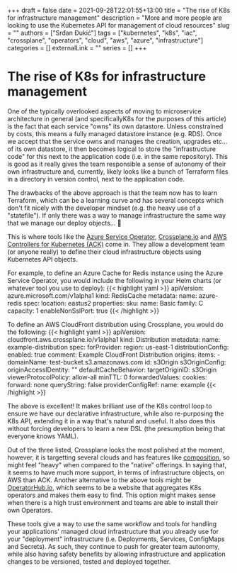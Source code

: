 +++ 
draft = false
date = 2021-09-28T22:01:55+13:00
title = "The rise of K8s for infrastructure management"
description = "More and more people are looking to use the Kubernetes API for management of cloud resources"
slug = ""
authors = ["Srđan Đukić"]
tags = ["kubernetes", "k8s", "iac", "crossplane", "operators", "cloud", "aws", "azure", "infrastructure"]
categories = []
externalLink = ""
series = []
+++
# The rise of K8s for infrastructure management

One of the typically overlooked aspects of moving to microservice architecture in general (and specificallyK8s for the purposes of this article) is the fact that each service "owns" its own datastore. Unless constrained by costs, this means a fully managed datastore instance (e.g. RDS). Once we accept that the service owns and manages the creation, upgrades etc... of its own datastore, it then becomes logical to store the "infrastructure code" for this next to the application code (i.e. in the same repository). This is good as it really gives the team responsible a sense of autonomy of their own infrastructure and, currently, likely looks like a bunch of Terraform files in a directory in version control, next to the application code.

The drawbacks of the above approach is that the team now has to learn Terraform, which can be a learning curve and has several concepts which don't fit nicely with the developer mindset (e.g. the heavy use of a "statefile"). If only there was a way to manage infrastructure the same way that we manage our deploy objects... 🤔

This is where tools like the [Azure Service Operator](https://github.com/Azure/azure-service-operator), [Crossplane.io](https://crossplane.io/) and [AWS Controllers for Kubernetes (ACK)](https://github.com/aws-controllers-k8s/community) come in. They allow a development team (or anyone really) to define their cloud infrastructure objects using Kubernetes API objects. 

For example, to define an Azure Cache for Redis instance using the Azure Service Operator, you would include the following in your Helm charts (or whatever tool you use to deploy):
{{< highlight yaml >}}
apiVersion: azure.microsoft.com/v1alpha1
kind: RedisCache
metadata:
  name: azure-redis
spec:
  location: eastus2
  properties:
    sku:
      name: Basic
      family: C
      capacity: 1
    enableNonSslPort: true
{{< /highlight >}}

To define an AWS CloudFront distribution using Crossplane, you would do the following:
{{< highlight yaml >}}
apiVersion: cloudfront.aws.crossplane.io/v1alpha1
kind: Distribution
metadata:
  name: example-distribution
spec:
  forProvider:
    region: us-east-1
    distributionConfig:
      enabled: true
      comment: Example CloudFront Distribution
      origins:
        items:
          - domainName: test-bucket.s3.amazonaws.com
            id: s3Origin
            s3OriginConfig:
              originAccessIDentity: ""
      defaultCacheBehavior:
        targetOriginID: s3Origin
        viewerProtocolPolicy: allow-all
        minTTL: 0
        forwardedValues:
          cookies:
            forward: none
          queryString: false
  providerConfigRef:
    name: example
{{< /highlight >}}

The above is excellent! It makes brilliant use of the K8s control loop to ensure we have our declarative infrastructure, while also re-purposing the K8s API, extending it in a way that's natural and useful. It also does this without forcing developers to learn a new DSL (the presumption being that everyone knows YAML).

Out of the three listed, Crossplane looks the most polished at the moment, however, it is targetting several clouds and has features like [composition](https://crossplane.io/docs/v1.4/reference/composition.html), so might feel "heavy" when compared to the "native" offerings. In saying that, it seems to have much more support, in terms of infrastructure objects, on AWS than ACK. Another alternative to the above tools might be [OperatorHub.io](https://operatorhub.io/), which seems to be a website that aggregates K8s operators and makes them easy to find. This option might makes sense when there is a high trust environment and teams are able to install their own Operators.

These tools give a way to use the same workflow and tools for handling your applications' managed cloud infrastructure that you already use for your "deployment" infrastructure (i.e. Deployments, Services, ConfigMaps and Secrets). As such, they continue to push for greater team autonomy, while also having safety benefits by allowing infrastructure and application changes to be versioned, tested and deployed together.
